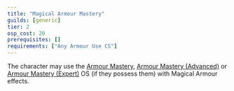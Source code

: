 ```yaml
---
title: "Magical Armour Mastery"
guilds: [generic]
tier: 2
osp_cost: 20
prerequisites: []
requirements: ["Any Armour Use CS"]
---
```

The character may use the [Armour Mastery][armour-mastery], [Armour Mastery (Advanced)][armour-mastery-advanced] or [Armour Mastery (Expert)][armour-mastery-expert] OS (if they possess them) with Magical Armour effects.

[armour-mastery]: /skill/armour-mastery/
[armour-mastery-advanced]: /skill/armour-mastery-advanced/
[armour-mastery-expert]: /skill/armour-mastery-expert/